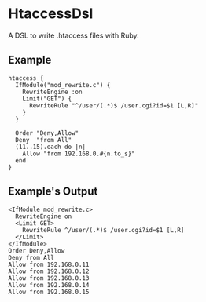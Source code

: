 HtaccessDsl
===========

A DSL to write .htaccess files with Ruby.

Example
-------

    htaccess {
      IfModule("mod_rewrite.c") {
        RewriteEngine :on
        Limit("GET") {
          RewriteRule "^/user/(.*)$ /user.cgi?id=$1 [L,R]"
        }
      } 

      Order "Deny,Allow"
      Deny  "from All"
      (11..15).each do |n|
        Allow "from 192.168.0.#{n.to_s}"
      end
    }

Example's Output
----------------

    <IfModule mod_rewrite.c>
      RewriteEngine on
      <Limit GET>
        RewriteRule ^/user/(.*)$ /user.cgi?id=$1 [L,R]
      </Limit>
    </IfModule>
    Order Deny,Allow
    Deny from All
    Allow from 192.168.0.11
    Allow from 192.168.0.12
    Allow from 192.168.0.13
    Allow from 192.168.0.14
    Allow from 192.168.0.15
